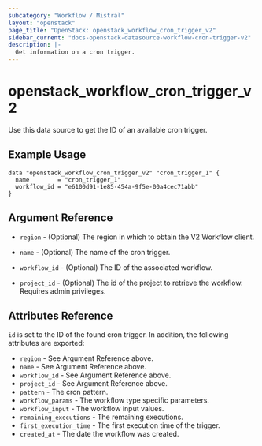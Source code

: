 ```yaml
---
subcategory: "Workflow / Mistral"
layout: "openstack"
page_title: "OpenStack: openstack_workflow_cron_trigger_v2"
sidebar_current: "docs-openstack-datasource-workflow-cron-trigger-v2"
description: |-
  Get information on a cron trigger.
---
```


# openstack\_workflow\_cron_trigger_v2

Use this data source to get the ID of an available cron trigger.

## Example Usage

```hcl
data "openstack_workflow_cron_trigger_v2" "cron_trigger_1" {
  name        = "cron_trigger_1"
  workflow_id = "e6100d91-1e85-454a-9f5e-00a4cec71abb"
}
```

## Argument Reference

* `region` - (Optional) The region in which to obtain the V2 Workflow client.

* `name` - (Optional) The name of the cron trigger.

* `workflow_id` - (Optional) The ID of the associated workflow.

* `project_id` - (Optional) The id of the project to retrieve the workflow.
    Requires admin privileges.

## Attributes Reference

`id` is set to the ID of the found cron trigger.
In addition, the following attributes are exported:

* `region` - See Argument Reference above.
* `name` - See Argument Reference above.
* `workflow_id` - See Argument Reference above.
* `project_id` - See Argument Reference above.
* `pattern` - The cron pattern.
* `workflow_params` - The workflow type specific parameters.
* `workflow_input` - The workflow input values.
* `remaining_executions` - The remaining executions.
* `first_execution_time` - The first execution time of the trigger.
* `created_at` - The date the workflow was created.

